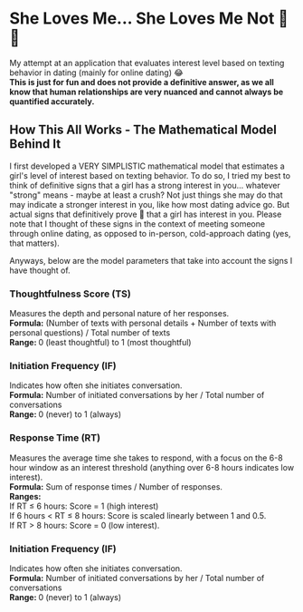 <h1>She Loves Me... She Loves Me Not 🌼💔</h1>
<p>My attempt at an application that evaluates interest level based on texting behavior in dating (mainly for online dating) 😂 <br> <b>This is just for fun and does not provide a definitive answer, as we all know that human relationships are very nuanced and cannot always be quantified accurately.</b></p>
<h2>How This All Works - The Mathematical Model Behind It</h2>
<p>I first developed a VERY SIMPLISTIC mathematical model that estimates a girl's level of interest based on texting behavior. To do so, I tried my best to think of definitive signs that a girl has a strong interest in you... whatever "strong" means - maybe at least a crush? Not just things she may do that may indicate a stronger interest in you, like how most dating advice go. But actual signs that definitively prove 💯 that a girl has interest in you. Please note that I thought of these signs in the context of meeting someone through online dating, as opposed to in-person, cold-approach dating (yes, that matters).</p>
<p>Anyways, below are the model parameters that take into account the signs I have thought of.</p>
<h3>Thoughtfulness Score (TS)</h3>
<p>Measures the depth and personal nature of her responses.<br>
<b>Formula:</b> (Number of texts with personal details + Number of texts with personal questions) / Total number of texts<br>
<b>Range: </b>0 (least thoughtful) to 1 (most thoughtful)</p>
<h3>Initiation Frequency (IF)</h3>
<p>Indicates how often she initiates conversation.<br>
<b>Formula:</b>  Number of initiated conversations by her / Total number of conversations<br>
<b>Range: </b>0 (never) to 1 (always)</p>
<h3>Response Time (RT)</h3>
<p>Measures the average time she takes to respond, with a focus on the 6-8 hour window as an interest threshold (anything over 6-8 hours indicates low interest).<br>
<b>Formula:</b> Sum of response times / Number of responses.<br>
<b>Ranges: </b> <br>
If RT ≤ 6 hours: Score = 1 (high interest)<br>
If 6 hours < RT ≤ 8 hours: Score is scaled linearly between 1 and 0.5. <br>
If RT > 8 hours: Score = 0 (low interest).<br></p>
<h3>Initiation Frequency (IF)</h3>
<p>Indicates how often she initiates conversation.<br>
<b>Formula:</b>  Number of initiated conversations by her / Total number of conversations<br>
<b>Range: </b>0 (never) to 1 (always)</p>


